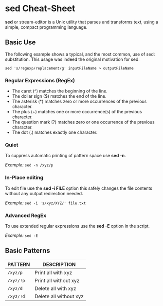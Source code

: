 # sed Cheat-Sheet
**sed** or stream-editor is a Unix utility that parses and transforms text, using a simple, compact programming language. 

## Basic Use

The following example shows a typical, and the most common, use of sed: substitution. This usage was indeed the original motivation for sed:

`sed 's/regexp/replacement/g' inputFileName > outputFileName`

### Regular Expressions (RegEx)
- The caret (^) matches the beginning of the line.
- The dollar sign ($) matches the end of the line.
- The asterisk (*) matches zero or more occurrences of the previous character.
- The plus (+) matches one or more occurrence(s) of the previous character.
- The question mark (?) matches zero or one occurrence of the previous character.
- The dot (.) matches exactly one character.

### Quiet

To suppress automatic printing of pattern space use **sed -n**.

*Example:* `sed -n /xyz/p`

### In-Place editing

To edit file use the **sed -i FILE** option this safely changes the file contents without any output redirection needed.

*Example:* `sed -i 's/xyz/XYZ/' file.txt`

### Advanced RegEx

To use extended regular expressions use the **sed -E** option in the script.

*Example:* `sed -E `

## Basic Patterns

PATTERN | DESCRIPTION
---|---
`/xyz/p` | Print all with xyz
`/xyz/!p` | Print all without xyz
`/xyz/d` | Delete all with xyz
`/xyz/!d` | Delete all without xyz

